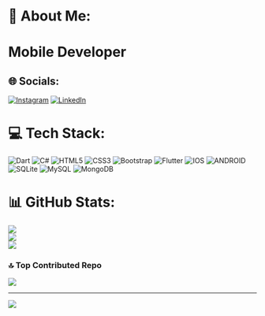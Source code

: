 # 💫 About Me:
#   Mobile Developer


## 🌐 Socials:
[![Instagram](https://img.shields.io/badge/Instagram-%23E4405F.svg?logo=Instagram&logoColor=white)](https://instagram.com/tolunaykutluu) [![LinkedIn](https://img.shields.io/badge/LinkedIn-%230077B5.svg?logo=linkedin&logoColor=white)](https://linkedin.com/in/tolunaykutlu) 

# 💻 Tech Stack:
![Dart](https://img.shields.io/badge/dart-%230175C2.svg?style=for-the-badge&logo=dart&logoColor=white) ![C#](https://img.shields.io/badge/c%23-%23239120.svg?style=for-the-badge&logo=c-sharp&logoColor=white) ![HTML5](https://img.shields.io/badge/html5-%23E34F26.svg?style=for-the-badge&logo=html5&logoColor=white) ![CSS3](https://img.shields.io/badge/css3-%231572B6.svg?style=for-the-badge&logo=css3&logoColor=white) ![Bootstrap](https://img.shields.io/badge/bootstrap-%23563D7C.svg?style=for-the-badge&logo=bootstrap&logoColor=white) ![Flutter](https://img.shields.io/badge/Flutter-%2302569B.svg?style=for-the-badge&logo=Flutter&logoColor=white) ![IOS](https://img.shields.io/badge/IOS-%2320232a.svg?style=for-the-badge&logo=apple&logoColor=white) ![ANDROID](https://img.shields.io/badge/android-%2320232a.svg?style=for-the-badge&logo=android&logoColor=%a4c639) ![SQLite](https://img.shields.io/badge/sqlite-%2307405e.svg?style=for-the-badge&logo=sqlite&logoColor=white) ![MySQL](https://img.shields.io/badge/mysql-%2300f.svg?style=for-the-badge&logo=mysql&logoColor=white) ![MongoDB](https://img.shields.io/badge/MongoDB-%234ea94b.svg?style=for-the-badge&logo=mongodb&logoColor=white)
# 📊 GitHub Stats:
![](https://github-readme-stats.vercel.app/api?username=tolunaykutlu&theme=default&hide_border=false&include_all_commits=false&count_private=false)<br/>
![](https://github-readme-streak-stats.herokuapp.com/?user=tolunaykutlu&theme=default&hide_border=false)<br/>
![](https://github-readme-stats.vercel.app/api/top-langs/?username=tolunaykutlu&theme=default&hide_border=false&include_all_commits=false&count_private=false&layout=compact)

### 🔝 Top Contributed Repo
![](https://github-contributor-stats.vercel.app/api?username=tolunaykutlu&limit=5&theme=dark&combine_all_yearly_contributions=true)

---
[![](https://visitcount.itsvg.in/api?id=tolunaykutlu&icon=0&color=0)](https://visitcount.itsvg.in)

<!-- Proudly created with GPRM ( https://gprm.itsvg.in ) -->
